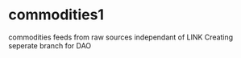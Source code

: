 # commodities1
commodities feeds from raw sources independant of LINK
Creating seperate branch for DAO
